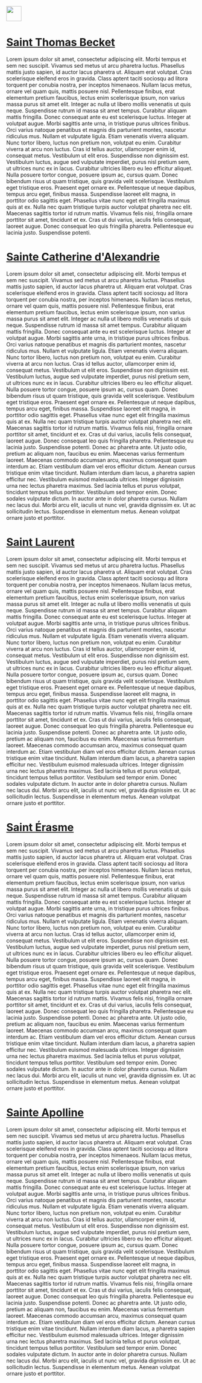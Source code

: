 <a href="https://juncture-digital.org"><img src="https://raw.githubusercontent.com/digitalArtHistory/recits-numeriques/main/images/btn_juncture.svg" style="height:40px"></a>

<param ve-config 
       title="La représentation des martyres des saints" 
       banner="/images/ViennaDioscoridesFolio483vBirds.jpg" 
       layout="vertical">

# [Saint Thomas Becket](https://fr.wikipedia.org/wiki/Thomas_Becket)

<param ve-image 
    url="https://www.photo.rmn.fr/CorexDoc/RMN/Media/TR1/OH3I0G/93-005826.jpg" />

Lorem ipsum dolor sit amet, consectetur adipiscing elit. Morbi tempus et sem nec suscipit. Vivamus sed metus ut arcu pharetra luctus. Phasellus mattis justo sapien, id auctor lacus pharetra ut. Aliquam erat volutpat. Cras scelerisque eleifend eros in gravida. Class aptent taciti sociosqu ad litora torquent per conubia nostra, per inceptos himenaeos. Nullam lacus metus, ornare vel quam quis, mattis posuere nisl. Pellentesque finibus, erat elementum pretium faucibus, lectus enim scelerisque ipsum, non varius massa purus sit amet elit. Integer ac nulla ut libero mollis venenatis ut quis neque. Suspendisse rutrum id massa sit amet tempus. Curabitur aliquam mattis fringilla. Donec consequat ante eu est scelerisque luctus. Integer at volutpat augue. Morbi sagittis ante urna, in tristique purus ultrices finibus. Orci varius natoque penatibus et magnis dis parturient montes, nascetur ridiculus mus. Nullam et vulputate ligula. Etiam venenatis viverra aliquam. Nunc tortor libero, luctus non pretium non, volutpat eu enim. Curabitur viverra at arcu non luctus. Cras id tellus auctor, ullamcorper enim id, consequat metus. Vestibulum ut elit eros. Suspendisse non dignissim est. Vestibulum luctus, augue sed vulputate imperdiet, purus nisl pretium sem, ut ultrices nunc ex in lacus. Curabitur ultricies libero eu leo efficitur aliquet. Nulla posuere tortor congue, posuere ipsum ac, cursus quam. Donec bibendum risus ut quam tristique, quis gravida velit scelerisque. Vestibulum eget tristique eros. Praesent eget ornare ex. Pellentesque ut neque dapibus, tempus arcu eget, finibus massa. Suspendisse laoreet elit magna, in porttitor odio sagittis eget. Phasellus vitae nunc eget elit fringilla maximus quis at ex. Nulla nec quam tristique turpis auctor volutpat pharetra nec elit. Maecenas sagittis tortor id rutrum mattis. Vivamus felis nisi, fringilla ornare porttitor sit amet, tincidunt et ex. Cras ut dui varius, iaculis felis consequat, laoreet augue. Donec consequat leo quis fringilla pharetra. Pellentesque eu lacinia justo. Suspendisse potenti. 
<param ve-image 
    url="https://www.photo.rmn.fr/CorexDoc/RMN/Media/TR1/OH3I0G/93-005826.jpg" />

# [Sainte Catherine d'Alexandrie](https://fr.wikipedia.org/wiki/Catherine_d%27Alexandrie)

<param ve-image 
    url="https://i0.wp.com/provincedesienne.com/wp-content/uploads/2020/02/img_0169-1.jpg?ssl=1" />
 
 Lorem ipsum dolor sit amet, consectetur adipiscing elit. Morbi tempus et sem nec suscipit. Vivamus sed metus ut arcu pharetra luctus. Phasellus mattis justo sapien, id auctor lacus pharetra ut. Aliquam erat volutpat. Cras scelerisque eleifend eros in gravida. Class aptent taciti sociosqu ad litora torquent per conubia nostra, per inceptos himenaeos. Nullam lacus metus, ornare vel quam quis, mattis posuere nisl. Pellentesque finibus, erat elementum pretium faucibus, lectus enim scelerisque ipsum, non varius massa purus sit amet elit. Integer ac nulla ut libero mollis venenatis ut quis neque. Suspendisse rutrum id massa sit amet tempus. Curabitur aliquam mattis fringilla. Donec consequat ante eu est scelerisque luctus. Integer at volutpat augue. Morbi sagittis ante urna, in tristique purus ultrices finibus. Orci varius natoque penatibus et magnis dis parturient montes, nascetur ridiculus mus. Nullam et vulputate ligula. Etiam venenatis viverra aliquam. Nunc tortor libero, luctus non pretium non, volutpat eu enim. Curabitur viverra at arcu non luctus. Cras id tellus auctor, ullamcorper enim id, consequat metus. Vestibulum ut elit eros. Suspendisse non dignissim est. Vestibulum luctus, augue sed vulputate imperdiet, purus nisl pretium sem, ut ultrices nunc ex in lacus. Curabitur ultricies libero eu leo efficitur aliquet. Nulla posuere tortor congue, posuere ipsum ac, cursus quam. Donec bibendum risus ut quam tristique, quis gravida velit scelerisque. Vestibulum eget tristique eros. Praesent eget ornare ex. Pellentesque ut neque dapibus, tempus arcu eget, finibus massa. Suspendisse laoreet elit magna, in porttitor odio sagittis eget. Phasellus vitae nunc eget elit fringilla maximus quis at ex. Nulla nec quam tristique turpis auctor volutpat pharetra nec elit. Maecenas sagittis tortor id rutrum mattis. Vivamus felis nisi, fringilla ornare porttitor sit amet, tincidunt et ex. Cras ut dui varius, iaculis felis consequat, laoreet augue. Donec consequat leo quis fringilla pharetra. Pellentesque eu lacinia justo. Suspendisse potenti. Donec ac pharetra ante. Ut justo odio, pretium ac aliquam non, faucibus eu enim. Maecenas varius fermentum laoreet. Maecenas commodo accumsan arcu, maximus consequat quam interdum ac. Etiam vestibulum diam vel eros efficitur dictum. Aenean cursus tristique enim vitae tincidunt. Nullam interdum diam lacus, a pharetra sapien efficitur nec. Vestibulum euismod malesuada ultrices. Integer dignissim urna nec lectus pharetra maximus. Sed lacinia tellus et purus volutpat, tincidunt tempus tellus porttitor. Vestibulum sed tempor enim. Donec sodales vulputate dictum. In auctor ante in dolor pharetra cursus. Nullam nec lacus dui. Morbi arcu elit, iaculis ut nunc vel, gravida dignissim ex. Ut ac sollicitudin lectus. Suspendisse in elementum metus. Aenean volutpat ornare justo et porttitor.
<param ve-image 
    url="https://i0.wp.com/provincedesienne.com/wp-content/uploads/2020/02/img_0169-1.jpg?ssl=1" />

# [Saint Laurent](https://fr.wikipedia.org/wiki/Laurent_de_Rome)

<param ve-image 
    url="https://mazarinum.bibliotheque-mazarine.fr/i/?IIIF=/94/c7/79/cf/94c779cf-b2a1-4a95-b74d-1d00c5a9ab08/iiif/751063002_MSS000416_0000000_0638.tif/full/full/0/default.jpg" />

Lorem ipsum dolor sit amet, consectetur adipiscing elit. Morbi tempus et sem nec suscipit. Vivamus sed metus ut arcu pharetra luctus. Phasellus mattis justo sapien, id auctor lacus pharetra ut. Aliquam erat volutpat. Cras scelerisque eleifend eros in gravida. Class aptent taciti sociosqu ad litora torquent per conubia nostra, per inceptos himenaeos. Nullam lacus metus, ornare vel quam quis, mattis posuere nisl. Pellentesque finibus, erat elementum pretium faucibus, lectus enim scelerisque ipsum, non varius massa purus sit amet elit. Integer ac nulla ut libero mollis venenatis ut quis neque. Suspendisse rutrum id massa sit amet tempus. Curabitur aliquam mattis fringilla. Donec consequat ante eu est scelerisque luctus. Integer at volutpat augue. Morbi sagittis ante urna, in tristique purus ultrices finibus. Orci varius natoque penatibus et magnis dis parturient montes, nascetur ridiculus mus. Nullam et vulputate ligula. Etiam venenatis viverra aliquam. Nunc tortor libero, luctus non pretium non, volutpat eu enim. Curabitur viverra at arcu non luctus. Cras id tellus auctor, ullamcorper enim id, consequat metus. Vestibulum ut elit eros. Suspendisse non dignissim est. Vestibulum luctus, augue sed vulputate imperdiet, purus nisl pretium sem, ut ultrices nunc ex in lacus. Curabitur ultricies libero eu leo efficitur aliquet. Nulla posuere tortor congue, posuere ipsum ac, cursus quam. Donec bibendum risus ut quam tristique, quis gravida velit scelerisque. Vestibulum eget tristique eros. Praesent eget ornare ex. Pellentesque ut neque dapibus, tempus arcu eget, finibus massa. Suspendisse laoreet elit magna, in porttitor odio sagittis eget. Phasellus vitae nunc eget elit fringilla maximus quis at ex. Nulla nec quam tristique turpis auctor volutpat pharetra nec elit. Maecenas sagittis tortor id rutrum mattis. Vivamus felis nisi, fringilla ornare porttitor sit amet, tincidunt et ex. Cras ut dui varius, iaculis felis consequat, laoreet augue. Donec consequat leo quis fringilla pharetra. Pellentesque eu lacinia justo. Suspendisse potenti. Donec ac pharetra ante. Ut justo odio, pretium ac aliquam non, faucibus eu enim. Maecenas varius fermentum laoreet. Maecenas commodo accumsan arcu, maximus consequat quam interdum ac. Etiam vestibulum diam vel eros efficitur dictum. Aenean cursus tristique enim vitae tincidunt. Nullam interdum diam lacus, a pharetra sapien efficitur nec. Vestibulum euismod malesuada ultrices. Integer dignissim urna nec lectus pharetra maximus. Sed lacinia tellus et purus volutpat, tincidunt tempus tellus porttitor. Vestibulum sed tempor enim. Donec sodales vulputate dictum. In auctor ante in dolor pharetra cursus. Nullam nec lacus dui. Morbi arcu elit, iaculis ut nunc vel, gravida dignissim ex. Ut ac sollicitudin lectus. Suspendisse in elementum metus. Aenean volutpat ornare justo et porttitor.
<param ve-image 
    url="https://mazarinum.bibliotheque-mazarine.fr/i/?IIIF=/94/c7/79/cf/94c779cf-b2a1-4a95-b74d-1d00c5a9ab08/iiif/751063002_MSS000416_0000000_0638.tif/full/full/0/default.jpg" /> 

# [Saint Érasme](https://fr.wikipedia.org/wiki/%C3%89rasme_de_Formia) 

<param ve-image
       url="https://www.mleuven.be/sites/default/files/styles/visual_ratio_5_3/public/paragraph_visual/martelingerasmus2.jpg?itok=wRDZGiGv" /> 

Lorem ipsum dolor sit amet, consectetur adipiscing elit. Morbi tempus et sem nec suscipit. Vivamus sed metus ut arcu pharetra luctus. Phasellus mattis justo sapien, id auctor lacus pharetra ut. Aliquam erat volutpat. Cras scelerisque eleifend eros in gravida. Class aptent taciti sociosqu ad litora torquent per conubia nostra, per inceptos himenaeos. Nullam lacus metus, ornare vel quam quis, mattis posuere nisl. Pellentesque finibus, erat elementum pretium faucibus, lectus enim scelerisque ipsum, non varius massa purus sit amet elit. Integer ac nulla ut libero mollis venenatis ut quis neque. Suspendisse rutrum id massa sit amet tempus. Curabitur aliquam mattis fringilla. Donec consequat ante eu est scelerisque luctus. Integer at volutpat augue. Morbi sagittis ante urna, in tristique purus ultrices finibus. Orci varius natoque penatibus et magnis dis parturient montes, nascetur ridiculus mus. Nullam et vulputate ligula. Etiam venenatis viverra aliquam. Nunc tortor libero, luctus non pretium non, volutpat eu enim. Curabitur viverra at arcu non luctus. Cras id tellus auctor, ullamcorper enim id, consequat metus. Vestibulum ut elit eros. Suspendisse non dignissim est. Vestibulum luctus, augue sed vulputate imperdiet, purus nisl pretium sem, ut ultrices nunc ex in lacus. Curabitur ultricies libero eu leo efficitur aliquet. Nulla posuere tortor congue, posuere ipsum ac, cursus quam. Donec bibendum risus ut quam tristique, quis gravida velit scelerisque. Vestibulum eget tristique eros. Praesent eget ornare ex. Pellentesque ut neque dapibus, tempus arcu eget, finibus massa. Suspendisse laoreet elit magna, in porttitor odio sagittis eget. Phasellus vitae nunc eget elit fringilla maximus quis at ex. Nulla nec quam tristique turpis auctor volutpat pharetra nec elit. Maecenas sagittis tortor id rutrum mattis. Vivamus felis nisi, fringilla ornare porttitor sit amet, tincidunt et ex. Cras ut dui varius, iaculis felis consequat, laoreet augue. Donec consequat leo quis fringilla pharetra. Pellentesque eu lacinia justo. Suspendisse potenti. Donec ac pharetra ante. Ut justo odio, pretium ac aliquam non, faucibus eu enim. Maecenas varius fermentum laoreet. Maecenas commodo accumsan arcu, maximus consequat quam interdum ac. Etiam vestibulum diam vel eros efficitur dictum. Aenean cursus tristique enim vitae tincidunt. Nullam interdum diam lacus, a pharetra sapien efficitur nec. Vestibulum euismod malesuada ultrices. Integer dignissim urna nec lectus pharetra maximus. Sed lacinia tellus et purus volutpat, tincidunt tempus tellus porttitor. Vestibulum sed tempor enim. Donec sodales vulputate dictum. In auctor ante in dolor pharetra cursus. Nullam nec lacus dui. Morbi arcu elit, iaculis ut nunc vel, gravida dignissim ex. Ut ac sollicitudin lectus. Suspendisse in elementum metus. Aenean volutpat ornare justo et porttitor.
<param ve-image
       url="https://www.mleuven.be/sites/default/files/styles/visual_ratio_5_3/public/paragraph_visual/martelingerasmus2.jpg?itok=wRDZGiGv" /> 


# [Sainte Apolline](https://fr.wikipedia.org/wiki/Apolline_d%27Alexandrie)

<param ve-image 
    url="https://upload.wikimedia.org/wikipedia/commons/a/a9/Sainte_Apolline.jpg" />

Lorem ipsum dolor sit amet, consectetur adipiscing elit. Morbi tempus et sem nec suscipit. Vivamus sed metus ut arcu pharetra luctus. Phasellus mattis justo sapien, id auctor lacus pharetra ut. Aliquam erat volutpat. Cras scelerisque eleifend eros in gravida. Class aptent taciti sociosqu ad litora torquent per conubia nostra, per inceptos himenaeos. Nullam lacus metus, ornare vel quam quis, mattis posuere nisl. Pellentesque finibus, erat elementum pretium faucibus, lectus enim scelerisque ipsum, non varius massa purus sit amet elit. Integer ac nulla ut libero mollis venenatis ut quis neque. Suspendisse rutrum id massa sit amet tempus. Curabitur aliquam mattis fringilla. Donec consequat ante eu est scelerisque luctus. Integer at volutpat augue. Morbi sagittis ante urna, in tristique purus ultrices finibus. Orci varius natoque penatibus et magnis dis parturient montes, nascetur ridiculus mus. Nullam et vulputate ligula. Etiam venenatis viverra aliquam. Nunc tortor libero, luctus non pretium non, volutpat eu enim. Curabitur viverra at arcu non luctus. Cras id tellus auctor, ullamcorper enim id, consequat metus. Vestibulum ut elit eros. Suspendisse non dignissim est. Vestibulum luctus, augue sed vulputate imperdiet, purus nisl pretium sem, ut ultrices nunc ex in lacus. Curabitur ultricies libero eu leo efficitur aliquet. Nulla posuere tortor congue, posuere ipsum ac, cursus quam. Donec bibendum risus ut quam tristique, quis gravida velit scelerisque. Vestibulum eget tristique eros. Praesent eget ornare ex. Pellentesque ut neque dapibus, tempus arcu eget, finibus massa. Suspendisse laoreet elit magna, in porttitor odio sagittis eget. Phasellus vitae nunc eget elit fringilla maximus quis at ex. Nulla nec quam tristique turpis auctor volutpat pharetra nec elit. Maecenas sagittis tortor id rutrum mattis. Vivamus felis nisi, fringilla ornare porttitor sit amet, tincidunt et ex. Cras ut dui varius, iaculis felis consequat, laoreet augue. Donec consequat leo quis fringilla pharetra. Pellentesque eu lacinia justo. Suspendisse potenti. Donec ac pharetra ante. Ut justo odio, pretium ac aliquam non, faucibus eu enim. Maecenas varius fermentum laoreet. Maecenas commodo accumsan arcu, maximus consequat quam interdum ac. Etiam vestibulum diam vel eros efficitur dictum. Aenean cursus tristique enim vitae tincidunt. Nullam interdum diam lacus, a pharetra sapien efficitur nec. Vestibulum euismod malesuada ultrices. Integer dignissim urna nec lectus pharetra maximus. Sed lacinia tellus et purus volutpat, tincidunt tempus tellus porttitor. Vestibulum sed tempor enim. Donec sodales vulputate dictum. In auctor ante in dolor pharetra cursus. Nullam nec lacus dui. Morbi arcu elit, iaculis ut nunc vel, gravida dignissim ex. Ut ac sollicitudin lectus. Suspendisse in elementum metus. Aenean volutpat ornare justo et porttitor.
<param ve-image 
    url="https://upload.wikimedia.org/wikipedia/commons/a/a9/Sainte_Apolline.jpg" />






